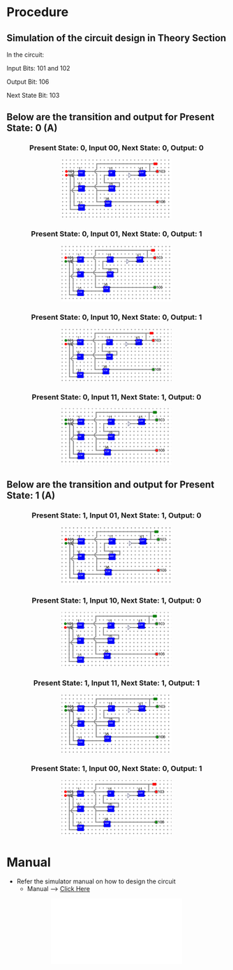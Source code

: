 # Procedure

## Simulation of the circuit design in Theory Section

In the circuit:

Input Bits: 101 and 102 

Output Bit: 106

Next State Bit: 103

## Below are the transition and output for Present State: 0 (A)
<center>

### Present State: 0, Input 00, Next State: 0, Output: 0

<img src="./images/E10p5.png" style="width:50%">
</center>



<center>

### Present State: 0, Input 01, Next State: 0, Output: 1

<img src="./images/E10p6.png" style="width:50%">
</center>




<center>

### Present State: 0, Input 10, Next State: 0, Output: 1

<img src="./images/E10p7.png" style="width:50%">
</center>


<center>

### Present State: 0, Input 11, Next State: 1, Output: 0

<img src="./images/E10p8.png" style="width:50%">
</center>



## Below are the transition and output for Present State: 1 (A)

<center>

### Present State: 1, Input 01, Next State: 1, Output: 0

<img src="./images/E10p9.png" style="width:50%">
</center>


<center>

### Present State: 1, Input 10, Next State: 1, Output: 0

<img src="./images/E10p10.png" style="width:50%">
</center>


<center>

### Present State: 1, Input 11, Next State: 1, Output: 1

<img src="./images/E10p11.png" style="width:50%">
</center>



<center>

### Present State: 1, Input 00, Next State: 0, Output: 1

<img src="./images/E10p12.png" style="width:50%">
</center>


# Manual
- Refer the simulator manual on how to design the circuit
    - Manual --> [Click Here](./simulation/coavlNew.pdf)

<center>
<embed src="./simulation/coavlNew.pdf" type="application/pdf">
</center>

